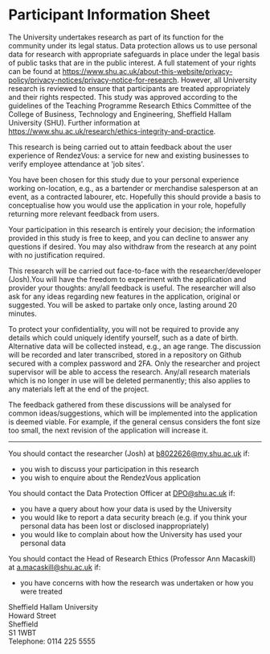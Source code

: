 # Participant Information Sheet

The University undertakes research as part of its function
for the community under its legal status. Data protection
allows us to use personal data for research with appropriate
safeguards in place under the legal basis of public tasks
that are in the public interest. A full statement of your
rights can be found at
https://www.shu.ac.uk/about-this-website/privacy-policy/privacy-notices/privacy-notice-for-research.
However, all University research is reviewed to ensure that
participants are treated appropriately and their rights
respected. This study was approved according to the
guidelines of the Teaching Programme Research Ethics
Committee of the College of Business, Technology and
Engineering, Sheffield Hallam University (SHU). Further
information at
https://www.shu.ac.uk/research/ethics-integrity-and-practice.

This research is being carried out to attain feedback about
the user experience of RendezVous: a service for new and
existing businesses to verify employee attendance at 'job
sites'.

You have been chosen for this study due to your personal
experience working on-location, e.g., as a bartender or
merchandise salesperson at an event, as a contracted
labourer, etc. Hopefully this should provide a basis to
conceptualise how you would use the application in your
role, hopefully returning more relevant feedback from users.

Your participation in this research is entirely your
decision; the information provided in this study is free to
keep, and you can decline to answer any questions if
desired. You may also withdraw from the research at any
point with no justification required.

This research will be carried out face-to-face with the
researcher/developer (Josh).You will have the freedom to
experiment with the application and provider your thoughts:
any/all feedback is useful. The researcher will also ask for
any ideas regarding new features in the application,
original or suggested. You will be asked to partake only
once, lasting around 20 minutes.

To protect your confidentiality, you will not be required to
provide any details which could uniquely identify yourself,
such as a date of birth. Alternative data will be collected
instead, e.g., an age range. The discussion will be recorded
and later transcribed, stored in a repository on Github
secured with a complex password and 2FA. Only the researcher
and project supervisor will be able to access the research.
Any/all research materials which is no longer in use will be
deleted permanently; this also applies to any materials left
at the end of the project.

The feedback gathered from these discussions will be
analysed for common ideas/suggestions, which will be
implemented into the application is deemed viable. For
example, if the general census considers the font size too
small, the next revision of the application will increase
it.

---

You should contact the researcher (Josh) at
b8022626@my.shu.ac.uk if:

- you wish to discuss your participation in this research
- you wish to enquire about the RendezVous application

You should contact the Data Protection Officer at
DPO@shu.ac.uk if:

- you have a query about how your data is used by the
  University
- you would like to report a data security breach (e.g. if
  you think your personal data has been lost or disclosed
  inappropriately)
- you would like to complain about how the University has
  used your personal data

You should contact the Head of Research Ethics (Professor
Ann Macaskill) at a.macaskill@shu.ac.uk if:

- you have concerns with how the research was undertaken or
  how you were treated

Sheffield Hallam University <br> Howard Street<br> Sheffield
<br> S1 1WBT <br> Telephone: 0114 225 5555
